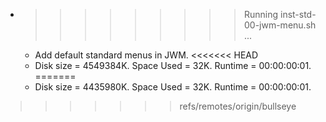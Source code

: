 * >>>>>>>>> Running inst-std-00-jwm-menu.sh ...
  * Add default standard menus in JWM.
<<<<<<< HEAD
  * Disk size = 4549384K. Space Used = 32K. Runtime = 00:00:00:01.
=======
  * Disk size = 4435980K. Space Used = 32K. Runtime = 00:00:00:01.
>>>>>>> refs/remotes/origin/bullseye
